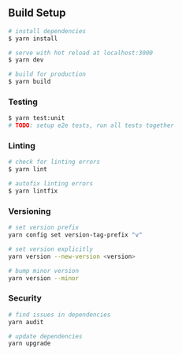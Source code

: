## Build Setup

```bash
# install dependencies
$ yarn install

# serve with hot reload at localhost:3000
$ yarn dev

# build for production
$ yarn build
```

### Testing

```bash
$ yarn test:unit
# TODO: setup e2e tests, run all tests together
```

### Linting

```bash
# check for linting errors
$ yarn lint

# autofix linting errors
$ yarn lintfix
```

### Versioning

```bash
# set version prefix
yarn config set version-tag-prefix "v"

# set version explicitly
yarn version --new-version <version>

# bump minor version
yarn version --minor
```

### Security

```bash
# find issues in dependencies
yarn audit

# update dependencies
yarn upgrade
```
